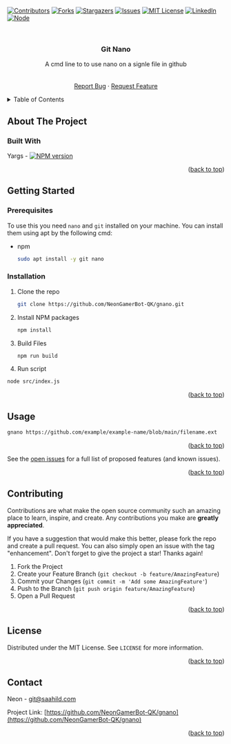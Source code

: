 <!-- Improved compatibility of back to top link: See: https://github.com/othneildrew/Best-README-Template/pull/73 -->
<a name="readme-top"></a>
<!--
*** Thanks for checking out the Best-README-Template. If you have a suggestion
*** that would make this better, please fork the repo and create a pull request
*** or simply open an issue with the tag "enhancement".
*** Don't forget to give the project a star!
*** Thanks again! Now go create something AMAZING! :D
-->



<!-- PROJECT SHIELDS -->
<!--
*** I'm using markdown "reference style" links for readability.
*** Reference links are enclosed in brackets [ ] instead of parentheses ( ).
*** See the bottom of this document for the declaration of the reference variables
*** for contributors-url, forks-url, etc. This is an optional, concise syntax you may use.
*** https://www.markdownguide.org/basic-syntax/#reference-style-links
-->
[![Contributors][contributors-shield]][contributors-url]
[![Forks][forks-shield]][forks-url]
[![Stargazers][stars-shield]][stars-url]
[![Issues][issues-shield]][issues-url]
[![MIT License][license-shield]][license-url]
[![LinkedIn][linkedin-shield]][linkedin-url]
[![Node][npm-image]][npm-url]


<!-- PROJECT LOGO -->
<br />
<div align="center">
  <!-- <a href="https://github.com/NeonGamerBot-QK/gnano">
    <img src="images/logo.png" alt="Logo" width="80" height="80">
  </a> -->

<h3 align="center">Git Nano</h3>

  <p align="center">
    A cmd line to to use nano on a signle file in github
    <br />
    <!-- <a href="https://github.com/NeonGamerBot-QK/gnano"><strong>Explore the docs »</strong></a> -->
    <br />
    <br />
    <!-- <a href="https://github.com/NeonGamerBot-QK/gnano">View Demo</a> -->
    <!-- · -->
    <a href="https://github.com/NeonGamerBot-QK/gnano/issues/new?labels=bug&template=bug-report---.md">Report Bug</a>
    ·
    <a href="https://github.com/NeonGamerBot-QK/gnano/issues/new?labels=enhancement&template=feature-request---.md">Request Feature</a>
  </p>
</div>



<!-- TABLE OF CONTENTS -->
<details>
  <summary>Table of Contents</summary>
  <ol>
    <li>
      <a href="#about-the-project">About The Project</a>
      <ul>
        <li><a href="#built-with">Built With</a></li>
      </ul>
    </li>
    <li>
      <a href="#getting-started">Getting Started</a>
      <ul>
        <li><a href="#prerequisites">Prerequisites</a></li>
        <li><a href="#installation">Installation</a></li>
      </ul>
    </li>
    <li><a href="#usage">Usage</a></li>
    <li><a href="#roadmap">Roadmap</a></li>
    <li><a href="#contributing">Contributing</a></li>
    <li><a href="#license">License</a></li>
    <li><a href="#contact">Contact</a></li>
    <li><a href="#acknowledgments">Acknowledgments</a></li>
  </ol>
</details>



<!-- ABOUT THE PROJECT -->
## About The Project

<!-- [![Product Name Screen Shot][product-screenshot]](https://example.com) -->

<!-- <p align="right">(<a href="#readme-top">back to top</a>)</p> -->



### Built With

Yargs - [![NPM version][ynpm-image]][ynpm-url]

<p align="right">(<a href="#readme-top">back to top</a>)</p>


## Getting Started


### Prerequisites

To use this you need `nano` and `git` installed on your machine. You can install them using apt by the following cmd:
* npm
  ```sh
  sudo apt install -y git nano
  ```

### Installation

1. Clone the repo
   ```sh
   git clone https://github.com/NeonGamerBot-QK/gnano.git
   ```
2. Install NPM packages
   ```sh
   npm install
   ```
3. Build Files
    ```sh
    npm run build
    ```
4. Run script
```sh
node src/index.js
```
<p align="right">(<a href="#readme-top">back to top</a>)</p>



<!-- USAGE EXAMPLES -->
## Usage
```sh
gnano https://github.com/example/example-name/blob/main/filename.ext
```

<p align="right">(<a href="#readme-top">back to top</a>)</p>



<!-- ROADMAP -->
<!-- ## Roadmap

- [ ] Feature 1
- [ ] Feature 2
- [ ] Feature 3
    - [ ] Nested Feature -->

See the [open issues](https://github.com/NeonGamerBot-QK/gnano/issues) for a full list of proposed features (and known issues).

<p align="right">(<a href="#readme-top">back to top</a>)</p>



<!-- CONTRIBUTING -->
## Contributing

Contributions are what make the open source community such an amazing place to learn, inspire, and create. Any contributions you make are **greatly appreciated**.

If you have a suggestion that would make this better, please fork the repo and create a pull request. You can also simply open an issue with the tag "enhancement".
Don't forget to give the project a star! Thanks again!

1. Fork the Project
2. Create your Feature Branch (`git checkout -b feature/AmazingFeature`)
3. Commit your Changes (`git commit -m 'Add some AmazingFeature'`)
4. Push to the Branch (`git push origin feature/AmazingFeature`)
5. Open a Pull Request

<p align="right">(<a href="#readme-top">back to top</a>)</p>



<!-- LICENSE -->
## License

Distributed under the MIT License. See `LICENSE` for more information.

<p align="right">(<a href="#readme-top">back to top</a>)</p>



<!-- CONTACT -->
## Contact

Neon - git@saahild.com

Project Link: [https://github.com/NeonGamerBot-QK/gnano](https://github.com/NeonGamerBot-QK/gnano)

<p align="right">(<a href="#readme-top">back to top</a>)</p>



<!-- ACKNOWLEDGMENTS
## Acknowledgments

* []()
* []()
* []() -->

<!-- <p align="right">(<a href="#readme-top">back to top</a>)</p> -->



<!-- MARKDOWN LINKS & IMAGES -->
<!-- https://www.markdownguide.org/basic-syntax/#reference-style-links -->
[contributors-shield]: https://img.shields.io/github/contributors/NeonGamerBot-QK/gnano.svg?style=for-the-badge
[contributors-url]: https://github.com/NeonGamerBot-QK/gnano/graphs/contributors
[forks-shield]: https://img.shields.io/github/forks/NeonGamerBot-QK/gnano.svg?style=for-the-badge
[forks-url]: https://github.com/NeonGamerBot-QK/gnano/network/members
[stars-shield]: https://img.shields.io/github/stars/NeonGamerBot-QK/gnano.svg?style=for-the-badge
[stars-url]: https://github.com/NeonGamerBot-QK/gnano/stargazers
[issues-shield]: https://img.shields.io/github/issues/NeonGamerBot-QK/gnano.svg?style=for-the-badge
[issues-url]: https://github.com/NeonGamerBot-QK/gnano/issues
[license-shield]: https://img.shields.io/github/license/NeonGamerBot-QK/gnano.svg?style=for-the-badge
[license-url]: https://github.com/NeonGamerBot-QK/gnano/blob/master/LICENSE.txt
[linkedin-shield]: https://img.shields.io/badge/-LinkedIn-black.svg?style=for-the-badge&logo=linkedin&colorB=555
[linkedin-url]: https://linkedin.com/in/linkedin_username
[product-screenshot]: images/screenshot.png
[Next.js]: https://img.shields.io/badge/next.js-000000?style=for-the-badge&logo=nextdotjs&logoColor=white
[Next-url]: https://nextjs.org/
[React.js]: https://img.shields.io/badge/React-20232A?style=for-the-badge&logo=react&logoColor=61DAFB
[React-url]: https://reactjs.org/
[Vue.js]: https://img.shields.io/badge/Vue.js-35495E?style=for-the-badge&logo=vuedotjs&logoColor=4FC08D
[Vue-url]: https://vuejs.org/
[Angular.io]: https://img.shields.io/badge/Angular-DD0031?style=for-the-badge&logo=angular&logoColor=white
[Angular-url]: https://angular.io/
[Svelte.dev]: https://img.shields.io/badge/Svelte-4A4A55?style=for-the-badge&logo=svelte&logoColor=FF3E00
[Svelte-url]: https://svelte.dev/
[Laravel.com]: https://img.shields.io/badge/Laravel-FF2D20?style=for-the-badge&logo=laravel&logoColor=white
[Laravel-url]: https://laravel.com
[Bootstrap.com]: https://img.shields.io/badge/Bootstrap-563D7C?style=for-the-badge&logo=bootstrap&logoColor=white
[Bootstrap-url]: https://getbootstrap.com
[JQuery.com]: https://img.shields.io/badge/jQuery-0769AD?style=for-the-badge&logo=jquery&logoColor=white
[JQuery-url]: https://jquery.com 
[ynpm-url]: https://www.npmjs.com/package/yargs
[ynpm-image]: https://img.shields.io/npm/v/yargs.svg
[npm-url]: https://www.npmjs.com/package/gnano
[npm-image]: https://img.shields.io/npm/v/gnano.svg